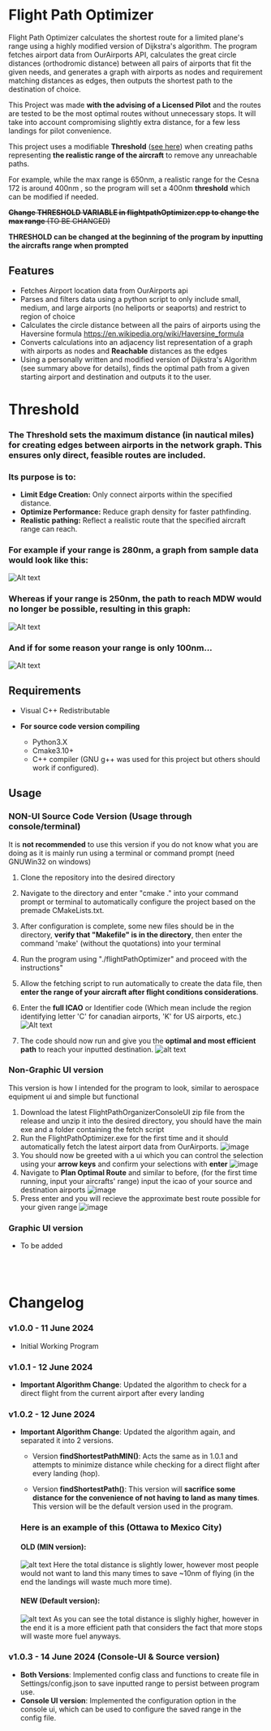 # Flight Path Optimizer

Flight Path Optimizer calculates the shortest route for a limited plane's range using a highly modified version of Dijkstra's algorithm. The program fetches airport data from OurAirports API, calculates the great circle distances (orthodromic distance) between all pairs of airports that fit the given needs, and generates a graph with airports as nodes and requirement matching distances as edges, then outputs the shortest path to the destination of choice.

This Project was made **with the advising of a Licensed Pilot** and the routes are tested to be the most optimal routes without unnecessary stops. It will take into account compromising slightly extra distance, for a few less landings for pilot convenience.


This project uses a modifiable **Threshold** ([see here](#Threshold)) when creating paths representing **the realistic range of the aircraft** to remove any unreachable paths.

For example, while the max range is 650nm, a realistic range for the Cesna 172 is around 400nm , so the program will set a 400nm **threshold** which can be modified if needed.

~~**Change THRESHOLD VARIABLE in flightpathOptimizer.cpp to change the max range** (TO BE CHANGED)~~<br>

**THRESHOLD can be changed at the beginning of the program by inputting the aircrafts range when prompted**

## Features

- Fetches Airport location data from OurAirports api
- Parses and filters data using a python script to only include
small, medium, and large airports (no heliports or seaports) and restrict to region of choice
- Calculates the circle distance between all the pairs of airports
using the Haversine formula https://en.wikipedia.org/wiki/Haversine_formula
- Converts calculations into an adjacency list representation of a graph with airports as nodes and **Reachable** distances as the edges
- Using a personally written and modified version of Dijkstra's Algorithm (see summary above for details), finds the optimal path from a given starting airport and destination and outputs it to the user.

# Threshold
### The Threshold sets the maximum distance (in nautical miles) for creating edges between airports in the network graph. This ensures only direct, feasible routes are included.
### Its purpose is to:
- **Limit Edge Creation:** Only connect airports within the specified distance.
- **Optimize Performance:** Reduce graph density for faster pathfinding.
- **Realistic pathing:** Reflect a realistic route that the specified aircraft range can reach.
### For example if your range is 280nm, a graph from sample data would look like this:
![Alt text](planning_and_test_documents/generateGraph_multi_280_expected.png)
### Whereas if your range is 250nm, the path to reach MDW would no longer be possible, resulting in this graph:
![Alt text](planning_and_test_documents/generateGraph_multi_250_expected.png)
### And if for some reason your range is only 100nm...
![Alt text](planning_and_test_documents/generateGraph_multi_100_expected.png)



## Requirements

- Visual C++ Redistributable

- **For source code version compiling**
    - Python3.X
    - Cmake3.10+
    - C++ compiler (GNU g++ was used for this project but others should work if configured).

## Usage
### **NON-UI Source Code Version (Usage through console/terminal)**
It is **not recommended** to use this version if you do not know what you are doing as it is mainly run using a terminal or command prompt (need GNUWin32 on windows)
1. Clone the repository into the desired directory

2. Navigate to the directory and enter "cmake ." into your command prompt or terminal to automatically configure the project based on the premade CMakeLists.txt.

3. After configuration is complete, some new files should be in the directory, **verify that "Makefile" is in the directory**, then enter the command 'make' (without the quotations) into your terminal
4. Run the program using "./flightPathOptimizer" and proceed with the instructions"

5. Allow the fetching script to run automatically to create the data file, then **enter the range of your aircraft after flight conditions considerations**.

6. Enter the **full ICAO** or Identifier code (Which mean include the region identifying letter 'C' for canadian airports, 'K' for US airports, etc.)
![Alt text](img/enter_airports.png)

7. The code should now run and give you the **optimal and most efficient path** to reach your inputted destination.
![alt text](img/result.png)



### **Non-Graphic UI version**
This version is how I intended for the program to look, similar to aerospace equipment ui and simple but functional
1. Download the latest FlightPathOrganizerConsoleUI zip file from the release and unzip it into the desired directory, you should have the main exe and a folder containing the fetch script
2. Run the FlightPathOptimizer.exe for the first time and it should automatically fetch the latest airport data from OurAirports.
   ![image](https://github.com/user-attachments/assets/fc47db42-7367-4f4a-a87c-0d149d58e7b3)
3. You should now be greeted with a ui which you can control the selection using your **arrow keys** and confirm your selections with **enter**
    ![image](https://github.com/user-attachments/assets/1463952d-b5de-4749-a146-f11e77d623cc)
5. Navigate to **Plan Optimal Route** and similar to before, (for the first time running, input your aircrafts' range) input the icao of your source and destination airports
    ![image](https://github.com/user-attachments/assets/23c36acc-23e8-4865-87eb-6057a19d3a0e)
7. Press enter and you will recieve the approximate best route possible for your given range
   ![image](https://github.com/user-attachments/assets/6f0d52f6-a67b-4bef-9c2d-33e44ac832a0)

   



### **Graphic UI version**
- To be added


<br><br>

# Changelog
### v1.0.0 - 11 June 2024
- Initial Working Program

### v1.0.1 - 12 June 2024
- **Important Algorithm Change**: Updated the algorithm to check for a direct flight from the current airport after every landing

### v1.0.2 - 12 June 2024
- **Important Algorithm Change**: Updated the algorithm again, and separated it into 2 versions. 

    - Version **findShortestPathMIN()**: Acts the same as in 1.0.1 and attempts to minimize distance while checking for a direct flight after every landing (hop).

    - Version **findShortestPath()**: This version will **sacrifice some distance for the convenience of not having to land as many times**. This version will be the default version used in the program.
    
    ### Here is an example of this (Ottawa to Mexico City)
    #### OLD (MIN version):
    ![alt text](/img/ott_mex_oldalg.png)
    Here the total distance is slightly lower, however most people would not want to land this many times to save ~10nm of flying (in the end the landings will waste much more time).
    #### NEW (Default version):
    ![alt text](/img/ott_mex_newalg.png)
    As you can see the total distance is slighly higher, however in the end it is a more efficient path that considers the fact that more stops will waste more fuel anyways.

### v1.0.3 - 14 June 2024 (Console-UI & Source version)
- **Both Versions**: Implemented config class and functions to create file in Settings/config.json to save inputted range to persist between program use.
- **Console UI version**: Implemented the configuration option in the console ui, which can be used to configure the saved range in the config file.
